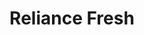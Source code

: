 ---
title: "Reliance Fresh"
url: /hyderabad/reliance-fresh-bachupalli-road-miaypur/
shop: supermarket
---